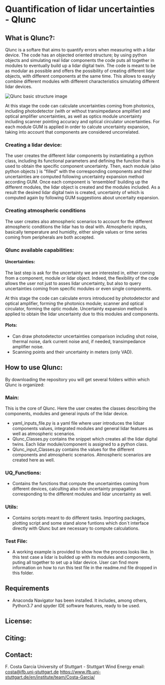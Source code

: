 # **Quantification of lidar uncertainties - Qlunc**

## What is Qlunc?:
Qlunc is a softare that aims to quantify errors when measuring with a lidar device. The code has an objected oriented structure; by using python objects and simulating real lidar components the code puts all together in modules to eventually build up a lidar digital twin. The code is meant to be as modular as possible and offers the possibility of creating different lidar objects, with different components at the same time. This allows to easyly combine different modules with different characteristics simulating different lidar devices.

![Qlunc basic structure image](https://github.com/PacoCosta/Qlunc/blob/Qlunc-V0.9/Pictures_repo_/Qlunc_GralStructure.JPG)

At this stage the code can calculate uncertainties coming from photonics, including photodetector (with or without transimpedance amplifier) and optical amplifier uncertainties, as well as optics module uncertainty including scanner pointing accuracy and optical circulator uncertainties. For each module GUM is applied in order to calcute uncertainty expansion, taking into account that components are considered uncorrelated. 

### Creating a lidar device:

The user creates the different lidar components by instantiating a python class, including its functional parameters and defining the function that is used to obtain the specific component uncertainty. Then, each module (also python objects ) is "filled" with the corresponding components and their uncertainties are computed following uncertainty expansion method according GUM. Once each component is 'ensembled' building up the different modules, the lidar object is created and the modules included. As a result the desired lidar digital twin is created, uncertainty of which is computed again by following GUM suggestions about uncertaity expansion.

### Creating atmospheric conditions
The user creates also atmospheric scenarios to account for the different atmospheric conditions the lidar has to deal with. Atmospheric inputs, basically temperature 
and humidity, either single values or time series coming from peripherals are both accepted.

### Qlunc available capabilities:

#### Uncertainties:
The last step is ask for the uncertainty we are interested in, either coming from a component, module or lidar object. Indeed, the flexibility of the code allows the 
user not just to asses lidar uncertainty,  but also to query uncertainties coming from specific modules or even single components.

At this stage the code can calculate errors introduced by photodetector and optical amplifier, forming the photonics module; scanner and optical circulator, forming the optic module. Uncertainty expansion method is applied to obtain the lidar uncertainty due to this modules and components.

#### Plots: 
 - Can draw photodetector uncertainties comparison including shot noise, thermal noise, dark current noise and, if needed, transimpedance amplifier noise.
 - Scanning points and their uncertainty in meters (only VAD).

## How to use Qlunc:
By downloading the repository you will get several folders within which Qlunc is organized:
### Main:
This is the core of Qlunc. Here the user creates the classes describing the components, modules and general inputs of the lidar device.
 - yaml_inputs_file.py is a yaml file where user introduces the lidsar components values, integrated modules and general lidar features as well as atmospheric scenarios.
 - Qlunc_Classes.py contains the snippet which creates all the lidar digital twins. Each lidar module/component is assigned to a python class.
 - Qlunc_input_Classes.py contains the values for the different components and atmospheric scenarios. Atmospheric scenarios are created here as well.
### UQ_Functions: 
 - Contains the functions that compute the uncertainties coming from different devices, calculting also the uncertainty propagation corresponding to the different      modules and lidar uncertainty as well.
### Utils:
 - Contains scripts meant to do different tasks. Importing packages, plotting script and some stand alone funtions which don´t interface directly with Qlunc but are necessary to compute calculations.
###  Test File:
 - A working example is provided to show how the process looks like. In this test case a lidar is builded up with its modules and components, puting all together to set up a lidar device. User can find more information on how to run this test file in the readme.md file dropped in this folder.

## Requirements
 - Anaconda Navigator has been installed. It includes, among others, Python3.7 and spyder IDE software features, ready to be used. 
 
## License:

## Citing:

## Contact:

F. Costa García 
 University of Stuttgart - Stuttgart Wind Energy
 email: costa@ifb.uni-stuttgart.de
 https://www.ifb.uni-stuttgart.de/en/institute/team/Costa-Garcia/

 

